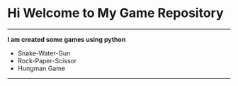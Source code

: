 # Hi Welcome to My Game Repository
***

**I am created some games using python**
- Snake-Water-Gun
- Rock-Paper-Scissor
- Hungman Game

---
